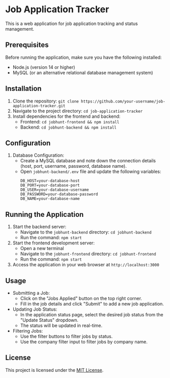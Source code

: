 # Job Application Tracker

This is a web application for job application tracking and status management.

## Prerequisites

Before running the application, make sure you have the following installed:

- Node.js (version 14 or higher)
- MySQL (or an alternative relational database management system)

## Installation

1. Clone the repository: `git clone https://github.com/your-username/job-application-tracker.git`
2. Navigate to the project directory: `cd job-application-tracker`
3. Install dependencies for the frontend and backend:
   - Frontend: `cd jobhunt-frontend && npm install`
   - Backend: `cd jobhunt-backend && npm install`

## Configuration

1. Database Configuration:
   - Create a MySQL database and note down the connection details (host, port, username, password, database name).
   - Open `jobhunt-backend/.env` file and update the following variables:
     ```
     DB_HOST=your-database-host
     DB_PORT=your-database-port
     DB_USER=your-database-username
     DB_PASSWORD=your-database-password
     DB_NAME=your-database-name
     ```

## Running the Application

1. Start the backend server:
   - Navigate to the `jobhunt-backend` directory: `cd jobhunt-backend`
   - Run the command: `npm start`
2. Start the frontend development server:
   - Open a new terminal
   - Navigate to the `jobhunt-frontend` directory: `cd jobhunt-frontend`
   - Run the command: `npm start`
3. Access the application in your web browser at `http://localhost:3000`

## Usage

- Submitting a Job:
  - Click on the "Jobs Applied" button on the top right corner.
  - Fill in the job details and click "Submit" to add a new job application.
- Updating Job Status:
  - In the application status page, select the desired job status from the "Update Status" dropdown.
  - The status will be updated in real-time.
- Filtering Jobs:
  - Use the filter buttons to filter jobs by status.
  - Use the company filter input to filter jobs by company name.

## License

This project is licensed under the [MIT License](LICENSE).
